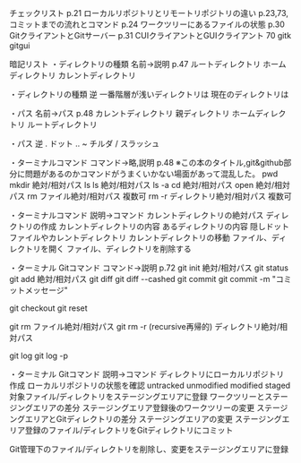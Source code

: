 チェックリスト
p.21 ローカルリポジトリとリモートリポジトリの違い
p.23,73, コミットまでの流れとコマンド
p.24 ワークツリーにあるファイルの状態
p.30 GitクライアントとGitサーバー
p.31 CUIクライアントとGUIクライアント 70 gitk gitgui

暗記リスト
・ディレクトリの種類 名前→説明 p.47
ルートディレクトリ
ホームディレクトリ
カレントディレクトリ

・ディレクトリの種類 逆
一番階層が浅いディレクトリは
現在のディレクトリは

・パス 名前→パス p.48
カレントディレクトリ
親ディレクトリ
ホームディレクトリ
ルートディレクトリ

・パス 逆
. ドット
..
~ チルダ
/ スラッシュ

・ターミナルコマンド コマンド→略,説明 p.48
※この本のタイトル,git&github部分に問題があるのかコマンドがうまくいかない場面があって混乱した。
pwd
mkdir 絶対/相対パス
ls
ls 絶対/相対パス
ls -a
cd 絶対/相対パス
open 絶対/相対パス
rm ファイル絶対/相対パス 複数可
rm -r ディレクトリ絶対/相対パス 複数可

・ターミナルコマンド 説明→コマンド
カレントディレクトリの絶対パス
ディレクトリの作成
カレントディレクトリの内容
あるディレクトリの内容
隠しドットファイルやカレントディレクトリ
カレントディレクトリの移動
ファイル、ディレクトリを開く
ファイル、ディレクトリを削除する

・ターミナル Gitコマンド コマンド→説明 p.72
git init 絶対/相対パス
git status
git add 絶対/相対パス
git diff
git diff --cashed
git commit
git commit -m "コミットメッセージ"

git checkout
git reset 

git rm ファイル絶対/相対パス
git rm -r (recursive再帰的) ディレクトリ絶対/相対パス

git log
git log -p

・ターミナル Gitコマンド 説明→コマンド
ディレクトリにローカルリポジトリ作成
ローカルリポジトリの状態を確認 untracked unmodified modified staged
対象ファイル/ディレクトリをステージングエリアに登録
ワークツリーとステージングエリアの差分 ステージングエリア登録後のワークツリーの変更
ステージングエリアとGitディレクトリの差分 ステージングエリアの変更
ステージングエリア登録のファイル/ディレクトリをGitディレクトリにコミット

Git管理下のファイル/ディレクトリを削除し、変更をステージングエリアに登録
